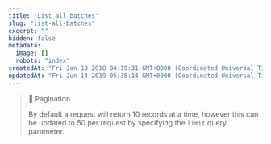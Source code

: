 ```yaml
---
title: "List all batches"
slug: "list-all-batches"
excerpt: ""
hidden: false
metadata: 
  image: []
  robots: "index"
createdAt: "Fri Jan 19 2018 04:19:31 GMT+0000 (Coordinated Universal Time)"
updatedAt: "Fri Jun 14 2019 05:35:14 GMT+0000 (Coordinated Universal Time)"
---
```

> 📘 Pagination
> 
> By default a request will return 10 records at a time, however this can be updated to 50 per request by specifying the `limit` query parameter.
